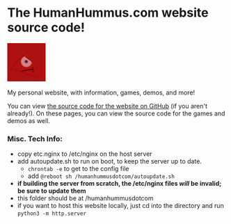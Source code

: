 # The HumanHummus.com website source code!
![Website icon](favicon.jpg)


My personal website, with information, games, demos, and more!

You can view [the source code for the website on GitHub](https://github.com/Human-Hummus/humanhummusdotcom/tree/main) (if you aren't already!).
On these pages, you can view the source code for the games and demos as well.

### Misc. Tech Info:
- copy etc.nginx to /etc/nginx on the host server
- add autoupdate.sh to run on boot, to keep the server up to date.
    - `chrontab -e` to get to the config file
    - add `@reboot sh /humanhummusdotcom/autoupdate.sh`
- **if building the server from scratch, the /etc/nginx files *will* be invalid; be sure to update them**
- this folder should be at /humanhummusdotcom
- if you want to host this website locally, just cd into the directory and run `python3 -m http.server`
